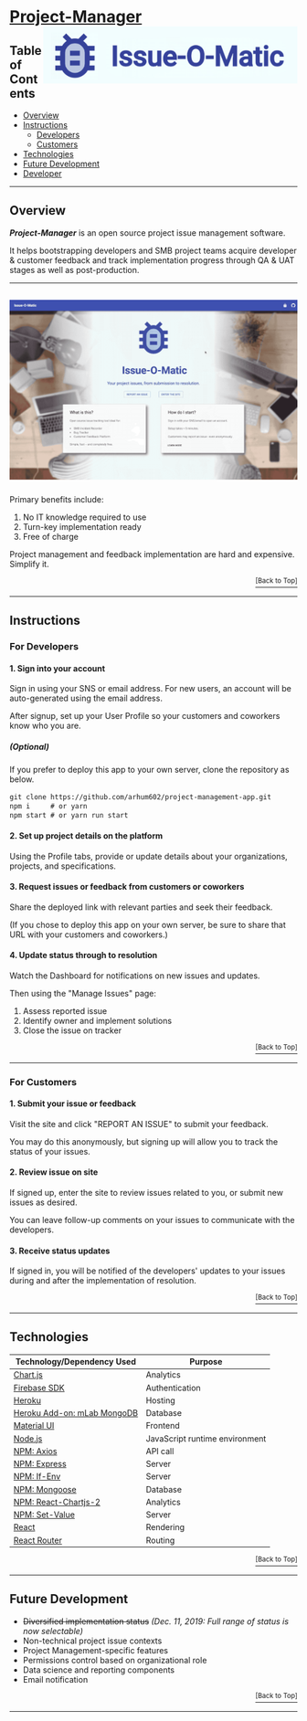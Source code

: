 # <a href="https://issue-manager.herokuapp.com">Project-Manager</a> <img src="https://github.com/danninemx/project-issue-manager/blob/master/client/src/images/issue-logo-horizontal.png/" alt="Project-Manager logo" align="right" height="100"> <a name="top"></a>

## Table of Contents <a name="toc"></a>

- [Overview](#overview)
- [Instructions](#instructions)
  - [Developers](#guide-developer)
  - [Customers](#guide-customer)
- [Technologies](#technologies)
- [Future Development](#future)
- [Developer](#team)

---

## Overview <a name="overview"></a>

**_Project-Manager_** is an open source project issue management software.

It helps bootstrapping developers and SMB project teams acquire developer & customer feedback and track implementation progress through QA & UAT stages as well as post-production.

---

## <p align="center"><img src="https://github.com/danninemx/project-issue-manager/blob/master/client/src/images/issue-recording.gif" alt="Project-Manager recording"> </p>

Primary benefits include:

1. No IT knowledge required to use
2. Turn-key implementation ready
3. Free of charge

Project management and feedback implementation are hard and expensive. Simplify it.

<p align='right'><a href='#top'><sup>[Back to Top]</sup></a></p>

---

## Instructions <a name="instructions"></a>

### For Developers <a name="guide-developer"></a>

#### 1. Sign into your account

Sign in using your SNS or email address. For new users, an account will be auto-generated using the email address.

After signup, set up your User Profile so your customers and coworkers know who you are.

##### (Optional)

If you prefer to deploy this app to your own server, clone the repository as below.

```
git clone https://github.com/arhum602/project-management-app.git
npm i     # or yarn
npm start # or yarn run start
```

#### 2. Set up project details on the platform

Using the Profile tabs, provide or update details about your organizations, projects, and specifications.


#### 3. Request issues or feedback from customers or coworkers

Share the deployed link with relevant parties and seek their feedback.

(If you chose to deploy this app on your own server, be sure to share that URL with your customers and coworkers.)

#### 4. Update status through to resolution

Watch the Dashboard for notifications on new issues and updates.



Then using the "Manage Issues" page:

1. Assess reported issue
2. Identify owner and implement solutions
3. Close the issue on tracker


<p align='right'><a href='#top'><sup>[Back to Top]</sup></a></p>

---

### For Customers <a name="guide-customer"></a>

#### 1. Submit your issue or feedback

Visit the site and click "REPORT AN ISSUE" to submit your feedback.

You may do this anonymously, but signing up will allow you to track the status of your issues.



#### 2. Review issue on site

If signed up, enter the site to review issues related to you, or submit new issues as desired.

You can leave follow-up comments on your issues to communicate with the developers.

#### 3. Receive status updates

If signed in, you will be notified of the developers' updates to your issues during and after the implementation of resolution.

<p align='right'><a href='#top'><sup>[Back to Top]</sup></a></p>

---

## Technologies <a name="technologies"></a>

| Technology/Dependency Used                                                 | Purpose                        |
| -------------------------------------------------------------------------- | ------------------------------ |
| [Chart.js](https://www.npmjs.com/package/chart.js)                         | Analytics                      |
| [Firebase SDK](https://firebase.google.com/docs/auth?authuser=0)           | Authentication                 |
| [Heroku](https://heroku.com)                                               | Hosting                        |
| [Heroku Add-on: mLab MongoDB](https://elements.heroku.com/addons/mongolab) | Database                       |
| [Material UI](https://material-ui.com/)                                    | Frontend                       |
| [Node.js](https://nodejs.org/en/)                                          | JavaScript runtime environment |
| [NPM: Axios](https://www.npmjs.com/package/axios)                          | API call                       |
| [NPM: Express](https://www.npmjs.com/package/express)                      | Server                         |
| [NPM: If-Env](https://www.npmjs.com/package/if-env)                        | Server                         |
| [NPM: Mongoose](https://www.npmjs.com/package/mongoose)                    | Database                       |
| [NPM: React-Chartjs-2](https://www.npmjs.com/package/react-chartjs-2)      | Analytics                      |
| [NPM: Set-Value](https://www.npmjs.com/package/set-value)                  | Server                         |
| [React](https://github.com/facebookincubator/create-react-app)             | Rendering                      |
| [React Router](https://www.npmjs.com/package/react-router-dom)             | Routing                        |

<p align='right'><a href='#top'><sup>[Back to Top]</sup></a></p>

---

## Future Development <a name="future"></a>

- ~~Diversified implementation status~~ _(Dec. 11, 2019: Full range of status is now selectable)_
- Non-technical project issue contexts
- Project Management-specific features
- Permissions control based on organizational role
- Data science and reporting components
- Email notification

<p align='right'><a href='#top'><sup>[Back to Top]</sup></a></p>

---


